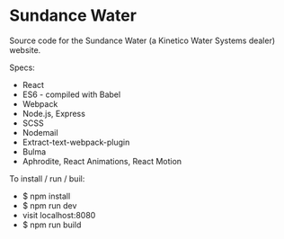 # Sundance Water

Source code for the Sundance Water (a Kinetico Water Systems dealer) website.

Specs:
  * React
  * ES6 - compiled with Babel   
  * Webpack
  * Node.js, Express
  * SCSS
  * Nodemail
  * Extract-text-webpack-plugin
  * Bulma
  * Aphrodite, React Animations, React Motion

To install / run / buil:
  * $ npm install
  * $ npm run dev
  * visit localhost:8080
  * $ npm run build
